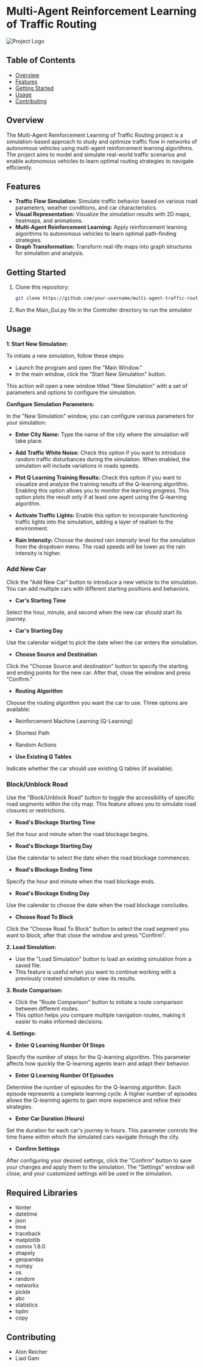 # Multi-Agent Reinforcement Learning of Traffic Routing

![Project Logo](LOGO.PNG)

## Table of Contents

- [Overview](#overview)
- [Features](#features)
- [Getting Started](#getting-started)
- [Usage](#usage)
- [Contributing](#contributing)

## Overview

The Multi-Agent Reinforcement Learning of Traffic Routing project is a simulation-based approach to study and optimize traffic flow in networks of autonomous vehicles using multi-agent reinforcement learning algorithms. The project aims to model and simulate real-world traffic scenarios and enable autonomous vehicles to learn optimal routing strategies to navigate efficiently.

## Features

- **Traffic Flow Simulation:** Simulate traffic behavior based on various road parameters, weather conditions, and car characteristics.
- **Visual Representation:** Visualize the simulation results with 2D maps, heatmaps, and animations.
- **Multi-Agent Reinforcement Learning:** Apply reinforcement learning algorithms to autonomous vehicles to learn optimal path-finding strategies.
- **Graph Transformation:** Transform real-life maps into graph structures for simulation and analysis.

## Getting Started

1. Clone this repository:
   ```bash
   git clone https://github.com/your-username/multi-agent-traffic-routing.git

2. Run the Main_Gui.py file in the Controller directory to run the simulator

## Usage

**1. Start New Simulation:**

To initiate a new simulation, follow these steps:

- Launch the program and open the "Main Window."
- In the main window, click the "Start New Simulation" button.

This action will open a new window titled "New Simulation" with a set of parameters and options to configure the simulation.

**Configure Simulation Parameters:**

In the "New Simulation" window, you can configure various parameters for your simulation:

- **Enter City Name:** Type the name of the city where the simulation will take place.

- **Add Traffic White Noise:** Check this option if you want to introduce random traffic disturbances during the simulation. When enabled, the simulation will include variations in roads speeds.

- **Plot Q Learning Training Results:** Check this option if you want to visualize and analyze the training results of the Q-learning algorithm. Enabling this option allows you to monitor the learning progress. This option plots the result only if at least one agent using the Q-learning algorithm.

- **Activate Traffic Lights:** Enable this option to incorporate functioning traffic lights into the simulation, adding a layer of realism to the environment.

- **Rain Intensity:** Choose the desired rain intensity level for the simulation from the dropdown menu. The road speeds will be lower as the rain intensity is higher.

### Add New Car

Click the "Add New Car" button to introduce a new vehicle to the simulation. You can add multiple cars with different starting positions and behaviors.

- **Car's Starting Time**

Select the hour, minute, and second when the new car should start its journey.

- **Car's Starting Day**

Use the calendar widget to pick the date when the car enters the simulation.

- **Choose Source and Destination**

Click the "Choose Source and destination" button to specify the starting and ending points for the new car. After that, close the window and press "Confirm."

- **Routing Algorithm**

Choose the routing algorithm you want the car to use. Three options are available:

- Reinforcement Machine Learning (Q-Learning)
- Shortest Path
- Random Actions

- **Use Existing Q Tables**

Indicate whether the car should use existing Q tables (if available).

### Block/Unblock Road
 
Use the "Block/Unblock Road" button to toggle the accessibility of specific road segments within the city map. This feature allows you to simulate road closures or restrictions.

- **Road's Blockage Starting Time**

Set the hour and minute when the road blockage begins.

- **Road's Blockage Starting Day** 

Use the calendar to select the date when the road blockage commences.

- **Road's Blockage Ending Time** 

Specify the hour and minute when the road blockage ends.

- **Road's Blockage Ending Day** 

Use the calendar to choose the date when the road blockage concludes.

- **Choose Road To Block** 

Click the "Choose Road To Block" button to select the road segment you want to block, after that close the window and press "Confirm".

**2. Load Simulation:**

- Use the "Load Simulation" button to load an existing simulation from a saved file.
- This feature is useful when you want to continue working with a previously created simulation or view its results.

**3. Route Comparison:**

- Click the "Route Comparison" button to initiate a route comparison between different routes.
- This option helps you compare multiple navigation routes, making it easier to make informed decisions.

**4. Settings:**

- **Enter Q Learning Number Of Steps**

Specify the number of steps for the Q-learning algorithm. This parameter affects how quickly the Q-learning agents learn and adapt their behavior.

- **Enter Q Learning Number Of Episodes**

Determine the number of episodes for the Q-learning algorithm. Each episode represents a complete learning cycle. A higher number of episodes allows the Q-learning agents to gain more experience and refine their strategies.

- **Enter Car Duration (Hours)**

Set the duration for each car's journey in hours. This parameter controls the time frame within which the simulated cars navigate through the city.

- **Confirm Settings**

After configuring your desired settings, click the "Confirm" button to save your changes and apply them to the simulation. The "Settings" window will close, and your customized settings will be used in the simulation.

## Required Libraries

- tkinter
- datetime
- json
- time
- traceback
- matplotlib
- osmnx 1.8.0
- shapely
- geopandas
- numpy
- os
- random
- networkx
- pickle
- abc
- statistics
- tqdm
- copy

## Contributing

- Alon Reicher
- Liad Gam
